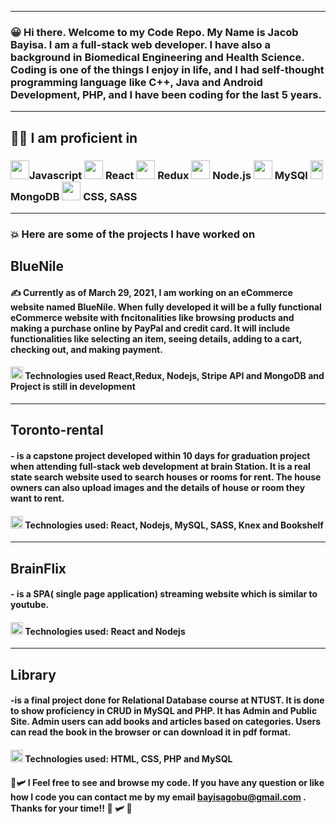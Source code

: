 
__________________
###  :grinning: Hi there. Welcome to my Code Repo. My Name is Jacob Bayisa. I am a full-stack web developer. I have also a background in Biomedical Engineering and Health Science. Coding is one of the things I enjoy in life, and I had self-thought programming language like  C++, Java and Android Development, PHP, and I have been coding for the last 5 years. 

___
##  :muscle::smirk: I am proficient in  


### <image src ="https://user-images.githubusercontent.com/28535677/120090182-772a7800-c0ce-11eb-9824-a946eec1cb8a.png" width="30px"/>Javascript <image src ="https://user-images.githubusercontent.com/28535677/120089504-ff0d8380-c0c8-11eb-9d40-f37425b770ca.png" width="30px"/>  React <image src ="https://user-images.githubusercontent.com/28535677/120089785-780dda80-c0cb-11eb-9559-2824d9db98b2.png"  width ="30px"/> Redux  <image src ="https://user-images.githubusercontent.com/28535677/120090090-dc319e00-c0cd-11eb-8123-98d0da6f1717.jpg"  width ="30px"/> Node.js <image src = "https://user-images.githubusercontent.com/28535677/120090269-236c5e80-c0cf-11eb-9c2f-8c1ccea82c5a.png" width ="30px" /> MySQl <image src = "https://user-images.githubusercontent.com/28535677/120089792-7f34e880-c0cb-11eb-9dfc-5ab853a6af3e.png" width = "20px" height="30px"  /> MongoDB <image src ="https://user-images.githubusercontent.com/28535677/120090002-2bc39a00-c0cd-11eb-98a3-52a8de68e334.png" width ="30px" />  CSS, SASS
-----------------------------------------------------------------------------------------------------------------------------------------------------------------------------------
### :collision: Here are some of the projects I have worked on
## BlueNile
#### :writing_hand: Currently as of March 29, 2021, I am working on an eCommerce website named BlueNile. When fully developed it will be a fully functional eCommerce website with fncitonalities like browsing products and making a purchase online by  PayPal and credit card. It will include functionalities like selecting an item, seeing details, adding to a cart, checking out, and making payment.
#### <image src ="https://user-images.githubusercontent.com/28535677/120091286-a09bd180-c0d7-11eb-82aa-8a3b4ba55316.png" width="20px"/> Technologies used React,Redux, Nodejs, Stripe API and MongoDB and Project is still in development 
-----------------------------------------------------------------------------------------------------------------------------------------------------------------------------------

##  Toronto-rental
#### - is a capstone project developed within 10 days for graduation project when attending full-stack web development at brain Station. It is a real state search website used to search houses or rooms for rent. The house owners can also upload images and the details of house or room they want to rent.
####  <image src ="https://user-images.githubusercontent.com/28535677/120091286-a09bd180-c0d7-11eb-82aa-8a3b4ba55316.png" width="20px"/> Technologies used: React, Nodejs, MySQL, SASS, Knex and Bookshelf
-----------------------------------------------------------------------------------------------------------------------------------------------------------------------------------
## BrainFlix 
#### - is a SPA( single page application) streaming website which is similar to  youtube. 
#### <image src ="https://user-images.githubusercontent.com/28535677/120091286-a09bd180-c0d7-11eb-82aa-8a3b4ba55316.png" width="20px"/>  Technologies used: React and Nodejs
____
## Library
#### -is a final project done for Relational Database course at NTUST. It is done to show proficiency in CRUD in MySQL and PHP. It has Admin and Public Site. Admin users can add books and articles based on categories. Users can read the book in the browser or can download it in pdf format.
####  <image src ="https://user-images.githubusercontent.com/28535677/120091286-a09bd180-c0d7-11eb-82aa-8a3b4ba55316.png" width="20px"/> Technologies used: HTML, CSS, PHP and MySQL


#### :broccoli::small_airplane: l Feel free to see  and browse my code. If you have any question or like how I code you can contact me by my email bayisagobu@gmail.com . Thanks for your time!! :leafy_green: :small_airplane: :broccoli:

<!--
**Jacobbayisa/Jacobbayisa** is a ✨ _special_ ✨ repository because its `README.md` (this file) appears on your GitHub profile.

